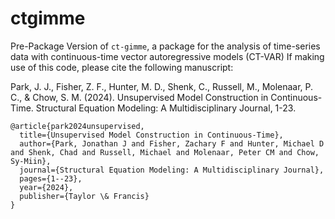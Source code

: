 # ctgimme

Pre-Package Version of `ct-gimme`, a package for the analysis of time-series data with continuous-time vector autoregressive models (CT-VAR)
If making use of this code, please cite the following manuscript:

Park, J. J., Fisher, Z. F., Hunter, M. D., Shenk, C., Russell, M., Molenaar, P. C., & Chow, S. M. (2024). Unsupervised Model Construction in Continuous-Time. Structural Equation Modeling: A Multidisciplinary Journal, 1-23.

```
@article{park2024unsupervised,
  title={Unsupervised Model Construction in Continuous-Time},
  author={Park, Jonathan J and Fisher, Zachary F and Hunter, Michael D and Shenk, Chad and Russell, Michael and Molenaar, Peter CM and Chow, Sy-Miin},
  journal={Structural Equation Modeling: A Multidisciplinary Journal},
  pages={1--23},
  year={2024},
  publisher={Taylor \& Francis}
}
```
